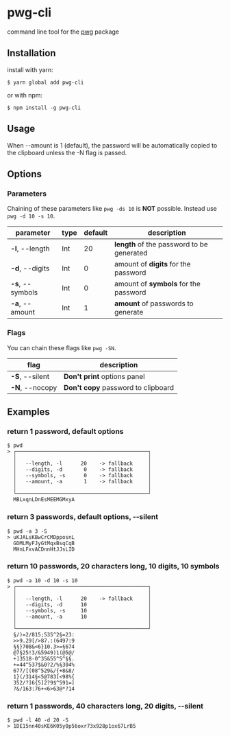 # pwg-cli

command line tool for the [pwg](https://github.com/vgesteljasper/pwg) package

## Installation

install with yarn:

```Shell
$ yarn global add pwg-cli
```

or with npm:

```Shell
$ npm install -g pwg-cli
```

## Usage

When --amount is 1 (default), the password will be automatically copied to the clipboard
unless the -N flag is passed.

## Options

### Parameters

Chaining of these parameters like `pwg -ds 10` is **NOT** possible. Instead use `pwg -d 10 -s 10`.

parameter | type | default | description
--- | --- | --- | ---
**-l**, --length | Int | 20 | **length** of the password to be generated
**-d**, --digits | Int | 0 | amount of **digits** for the password
**-s**, --symbols | Int | 0 | amount of **symbols** for the password
**-a**, --amount | Int | 1 | **amount** of passwords to generate

### Flags

You can chain these flags like `pwg -SN`.

flag | description
--- | ---
**-S**, --silent | **Don't print** options panel
**-N**, --nocopy | **Don't copy** password to clipboard

## Examples

### return 1 password, default options

```Shell
$ pwd
> ┌───────────────────────────────────────────┐
  │                                           │
  │   --length, -l      20    -> fallback     │
  │   --digits, -d       0    -> fallback     │
  │   --symbols, -s      0    -> fallback     │
  │   --amount, -a       1    -> fallback     │
  │                                           │
  └───────────────────────────────────────────┘
  MBLxqnLDnEsMEEMGMxyA
```

### return 3 passwords, default options, --silent

```Shell
$ pwd -a 3 -S
> uKJALsKBwCrCMDpposnL
  GDMLMyFJyGtMqxBsqCqB
  MHnLFxvACDnnHtJJsLID
```

### return 10 passwords, 20 characters long, 10 digits, 10 symbols

```Shell
$ pwd -a 10 -d 10 -s 10
> ┌───────────────────────────────────────────┐
  │                                           │
  │   --length, -l      20    -> fallback     │
  │   --digits, -d      10                    │
  │   --symbols, -s     10                    │
  │   --amount, -a      10                    │
  │                                           │
  └───────────────────────────────────────────┘
  §/)=2/815;535^2§=23:
  >>9.29[/>87.:(6497:9
  §§}708&<6}10.3>=§674
  @7§25!3/&5949)1(@5@/
  +]3518-0^35&55^5^§§.
  +=44^537$&0?2/%§304%
  677/[(08^529&/{+8&8/
  1}(/314§<5@783[<98%{
  352/?]6{5]2?9$^591=]
  ?&/163:76+<6>63@*?14
```

### return 1 passwords, 40 characters long, 20 digits, --silent

```Shell
$ pwd -l 40 -d 20 -S
> 1DE15nn40sKE6K05y0p56oxr73x928p1ox67LrB5
```
